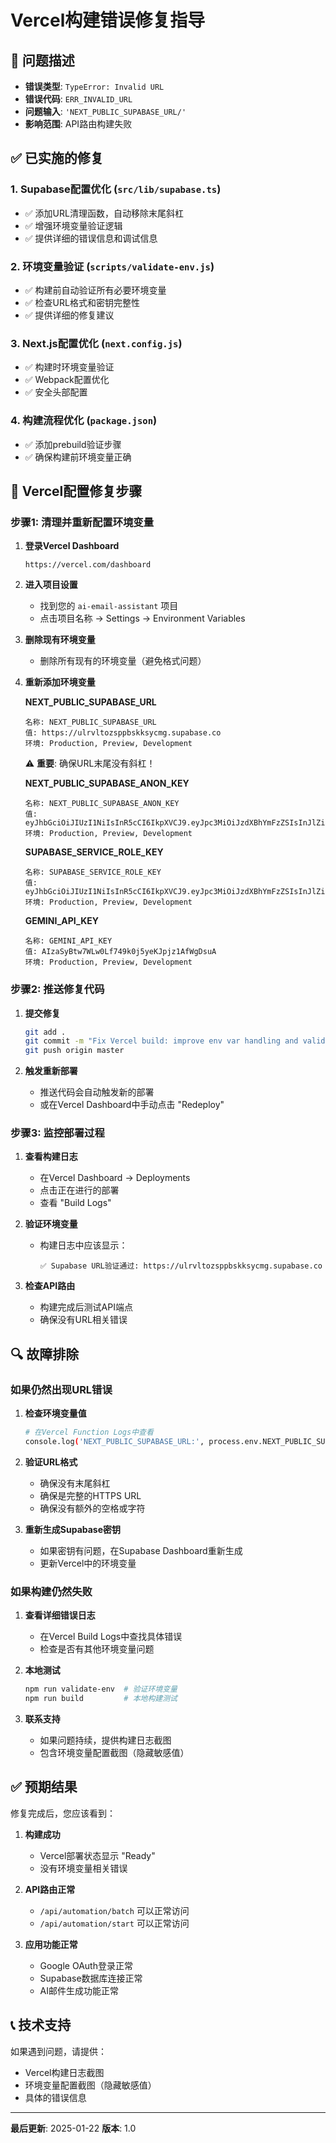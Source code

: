 # Vercel构建错误修复指导

## 🚨 问题描述
- **错误类型**: `TypeError: Invalid URL`
- **错误代码**: `ERR_INVALID_URL`
- **问题输入**: `'NEXT_PUBLIC_SUPABASE_URL/'`
- **影响范围**: API路由构建失败

## ✅ 已实施的修复

### 1. Supabase配置优化 (`src/lib/supabase.ts`)
- ✅ 添加URL清理函数，自动移除末尾斜杠
- ✅ 增强环境变量验证逻辑
- ✅ 提供详细的错误信息和调试信息

### 2. 环境变量验证 (`scripts/validate-env.js`)
- ✅ 构建前自动验证所有必要环境变量
- ✅ 检查URL格式和密钥完整性
- ✅ 提供详细的修复建议

### 3. Next.js配置优化 (`next.config.js`)
- ✅ 构建时环境变量验证
- ✅ Webpack配置优化
- ✅ 安全头部配置

### 4. 构建流程优化 (`package.json`)
- ✅ 添加prebuild验证步骤
- ✅ 确保构建前环境变量正确

## 🔧 Vercel配置修复步骤

### 步骤1: 清理并重新配置环境变量

1. **登录Vercel Dashboard**
   ```
   https://vercel.com/dashboard
   ```

2. **进入项目设置**
   - 找到您的 `ai-email-assistant` 项目
   - 点击项目名称 → Settings → Environment Variables

3. **删除现有环境变量**
   - 删除所有现有的环境变量（避免格式问题）

4. **重新添加环境变量**
   
   **NEXT_PUBLIC_SUPABASE_URL**
   ```
   名称: NEXT_PUBLIC_SUPABASE_URL
   值: https://ulrvltozsppbskksycmg.supabase.co
   环境: Production, Preview, Development
   ```
   ⚠️ **重要**: 确保URL末尾没有斜杠！

   **NEXT_PUBLIC_SUPABASE_ANON_KEY**
   ```
   名称: NEXT_PUBLIC_SUPABASE_ANON_KEY
   值: eyJhbGciOiJIUzI1NiIsInR5cCI6IkpXVCJ9.eyJpc3MiOiJzdXBhYmFzZSIsInJlZiI6InVscnZsdG96c3BwYnNra3N5Y21nIiwicm9sZSI6ImFub24iLCJpYXQiOjE3NTMwNjQyOTIsImV4cCI6MjA2ODY0MDI5Mn0.8AA1Pzwxe8niCe4PsC2Sx5VqixEsfJjZrafx1u4PCZI
   环境: Production, Preview, Development
   ```

   **SUPABASE_SERVICE_ROLE_KEY**
   ```
   名称: SUPABASE_SERVICE_ROLE_KEY
   值: eyJhbGciOiJIUzI1NiIsInR5cCI6IkpXVCJ9.eyJpc3MiOiJzdXBhYmFzZSIsInJlZiI6InVscnZsdG96c3BwYnNra3N5Y21nIiwicm9sZSI6InNlcnZpY2Vfcm9sZSIsImlhdCI6MTc1MzA2NDI5MiwiZXhwIjoyMDY4NjQwMjkyfQ.D_aJMCjh9H1KRZROK2MzEOIPLqlK4RV_lP8gQpnTrRU
   环境: Production, Preview, Development
   ```

   **GEMINI_API_KEY**
   ```
   名称: GEMINI_API_KEY
   值: AIzaSyBtw7WLw0Lf749k0j5yeKJpjz1AfWgDsuA
   环境: Production, Preview, Development
   ```

### 步骤2: 推送修复代码

1. **提交修复**
   ```bash
   git add .
   git commit -m "Fix Vercel build: improve env var handling and validation"
   git push origin master
   ```

2. **触发重新部署**
   - 推送代码会自动触发新的部署
   - 或在Vercel Dashboard中手动点击 "Redeploy"

### 步骤3: 监控部署过程

1. **查看构建日志**
   - 在Vercel Dashboard → Deployments
   - 点击正在进行的部署
   - 查看 "Build Logs"

2. **验证环境变量**
   - 构建日志中应该显示：
     ```
     ✅ Supabase URL验证通过: https://ulrvltozsppbskksycmg.supabase.co
     ```

3. **检查API路由**
   - 构建完成后测试API端点
   - 确保没有URL相关错误

## 🔍 故障排除

### 如果仍然出现URL错误

1. **检查环境变量值**
   ```bash
   # 在Vercel Function Logs中查看
   console.log('NEXT_PUBLIC_SUPABASE_URL:', process.env.NEXT_PUBLIC_SUPABASE_URL)
   ```

2. **验证URL格式**
   - 确保没有末尾斜杠
   - 确保是完整的HTTPS URL
   - 确保没有额外的空格或字符

3. **重新生成Supabase密钥**
   - 如果密钥有问题，在Supabase Dashboard重新生成
   - 更新Vercel中的环境变量

### 如果构建仍然失败

1. **查看详细错误日志**
   - 在Vercel Build Logs中查找具体错误
   - 检查是否有其他环境变量问题

2. **本地测试**
   ```bash
   npm run validate-env  # 验证环境变量
   npm run build         # 本地构建测试
   ```

3. **联系支持**
   - 如果问题持续，提供构建日志截图
   - 包含环境变量配置截图（隐藏敏感值）

## ✅ 预期结果

修复完成后，您应该看到：

1. **构建成功**
   - Vercel部署状态显示 "Ready"
   - 没有环境变量相关错误

2. **API路由正常**
   - `/api/automation/batch` 可以正常访问
   - `/api/automation/start` 可以正常访问

3. **应用功能正常**
   - Google OAuth登录正常
   - Supabase数据库连接正常
   - AI邮件生成功能正常

## 📞 技术支持

如果遇到问题，请提供：
- Vercel构建日志截图
- 环境变量配置截图（隐藏敏感值）
- 具体的错误信息

---
**最后更新**: 2025-01-22
**版本**: 1.0
